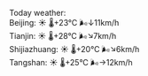 Today weather:  
Beijing: ☀️   🌡️+23°C 🌬️↓11km/h  
Tianjin: ☀️   🌡️+28°C 🌬️↘7km/h  
Shijiazhuang: ☀️   🌡️+20°C 🌬️↘6km/h  
Tangshan: ☀️   🌡️+25°C 🌬️→12km/h  
